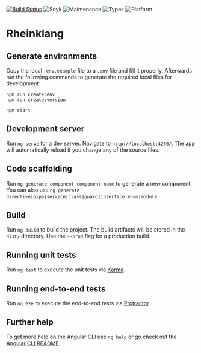 [![Build Status](https://travis-ci.com/rheinklang/web.svg?branch=master)](https://travis-ci.com/rheinklang/web) ![Snyk](https://img.shields.io/snyk/vulnerabilities/github/rheinklang/web) ![Maintenance](https://img.shields.io/maintenance/yes/2020) ![Types](https://img.shields.io/badge/types-TypeScript-blue) ![Platform](https://img.shields.io/badge/platform-Angular-red)

# Rheinklang

## Generate environments

Copy the local `.env.example` file to a `.env` file and fill it properly. Afterwards run the following commands to generate the required local files for development:

```
npm run create:env
npm run create:version

npm start
```

## Development server

Run `ng serve` for a dev server. Navigate to `http://localhost:4200/`. The app will automatically reload if you change any of the source files.

## Code scaffolding

Run `ng generate component component-name` to generate a new component. You can also use `ng generate directive|pipe|service|class|guard|interface|enum|module`.

## Build

Run `ng build` to build the project. The build artifacts will be stored in the `dist/` directory. Use the `--prod` flag for a production build.

## Running unit tests

Run `ng test` to execute the unit tests via [Karma](https://karma-runner.github.io).

## Running end-to-end tests

Run `ng e2e` to execute the end-to-end tests via [Protractor](http://www.protractortest.org/).

## Further help

To get more help on the Angular CLI use `ng help` or go check out the [Angular CLI README](https://github.com/angular/angular-cli/blob/master/README.md).
